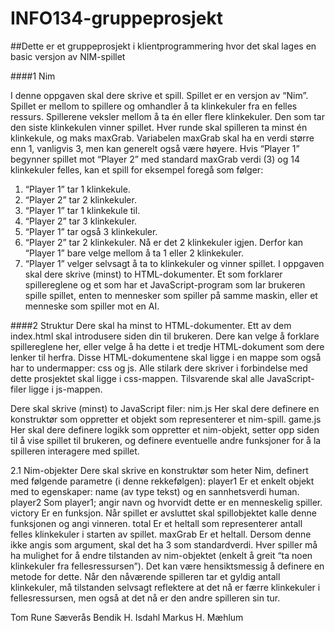 # INFO134-gruppeprosjekt
##Dette er et gruppeprosjekt i klientprogrammering hvor det skal lages en basic versjon av NIM-spillet 

####1 Nim

I denne oppgaven skal dere skrive et spill. Spillet er en versjon av “Nim”. Spillet er mellom to spillere og
omhandler å ta klinkekuler fra en felles ressurs. Spillerene veksler mellom å ta én eller flere klinkekuler. Den
som tar den siste klinkekulen vinner spillet.
Hver runde skal spilleren ta minst én klinkekule, og maks maxGrab. Variabelen maxGrab skal ha en verdi
større enn 1, vanligvis 3, men kan generelt også være høyere. Hvis “Player 1” begynner spillet mot “Player 2”
med standard maxGrab verdi (3) og 14 klinkekuler felles, kan et spill for eksempel foregå som følger:
1. “Player 1” tar 1 klinkekule.
2. “Player 2” tar 2 klinkekuler.
3. “Player 1” tar 1 klinkekule til.
4. “Player 2” tar 3 klinkekuler.
5. “Player 1” tar også 3 klinkekuler.
6. “Player 2” tar 2 klinkekuler. Nå er det 2 klinkekuler igjen. Derfor kan “Player 1” bare velge mellom å ta
1 eller 2 klinkekuler.
7. “Player 1” velger selvsagt å ta to klinkekuler og vinner spillet.
I oppgaven skal dere skrive (minst) to HTML-dokumenter. Et som forklarer spillereglene og et som har et
JavaScript-program som lar brukeren spille spillet, enten to mennesker som spiller på samme maskin, eller et
menneske som spiller mot en AI.

####2 Struktur
Dere skal ha minst to HTML-dokumenter. Ett av dem index.html skal introdusere siden din til brukeren.
Dere kan velge å forklare spillereglene her, eller velge å ha dette i et tredje HTML-dokument som dere lenker
til herfra.
Disse HTML-dokumentene skal ligge i en mappe som også har to undermapper: css og js. Alle stilark
dere skriver i forbindelse med dette prosjektet skal ligge i css-mappen. Tilsvarende skal alle JavaScript-filer
ligge i js-mappen.

Dere skal skrive (minst) to JavaScript filer:
nim.js Her skal dere definere en konstruktør som oppretter et objekt som representerer et nim-spill.
game.js Her skal dere definere logikk som oppretter et nim-objekt, setter opp siden til å vise spillet til
brukeren, og definere eventuelle andre funksjoner for å la spilleren interagere med spillet.

2.1 Nim-objekter
Dere skal skrive en konstruktør som heter Nim, definert med følgende parametre (i denne rekkefølgen):
player1 Er et enkelt objekt med to egenskaper: name (av type tekst) og en sannhetsverdi human.
player2 Som player1; angir navn og hvorvidt dette er en menneskelig spiller.
victory Er en funksjon. Når spillet er avsluttet skal spillobjektet kalle denne funksjonen og angi vinneren.
total Er et heltall som representerer antall felles klinkekuler i starten av spillet.
maxGrab Er et heltall. Dersom denne ikke angis som argument, skal det ha 3 som standardverdi.
Hver spiller må ha mulighet for å endre tilstanden av nim-objektet (enkelt å greit “ta noen klinkekuler fra
fellesressursen”). Det kan være hensiktsmessig å definere en metode for dette. Når den nåværende spilleren tar
et gyldig antall klinkekuler, må tilstanden selvsagt reflektere at det nå er færre klinkekuler i fellesressursen, men
også at det nå er den andre spilleren sin tur.

Tom Rune Sæverås
Bendik H. Isdahl
Markus H. Mæhlum
